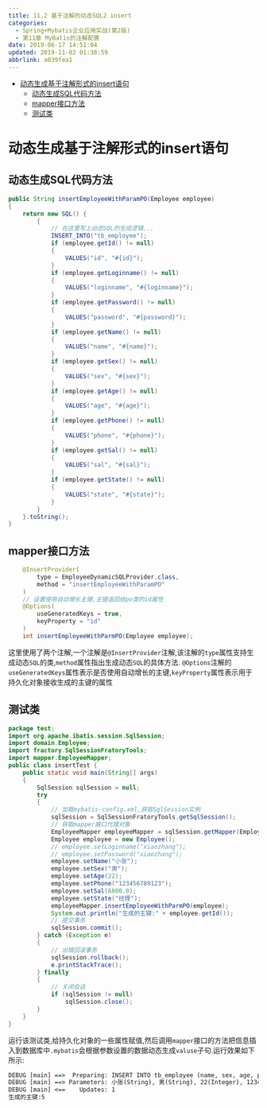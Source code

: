 ```yaml
---
title: 11.2 基于注解的动态SQL2 insert
categories: 
  - Spring+Mybatis企业应用实战(第2版)
  - 第11章 MyBatis的注解配置
date: 2019-06-17 14:51:04
updated: 2019-11-02 01:38:59
abbrlink: a039fea1
---
```

- [动态生成基于注解形式的insert语句](/ReadingNotes/a039fea1/#动态生成基于注解形式的insert语句)
    - [动态生成SQL代码方法](/ReadingNotes/a039fea1/#动态生成SQL代码方法)
    - [mapper接口方法](/ReadingNotes/a039fea1/#mapper接口方法)
    - [测试类](/ReadingNotes/a039fea1/#测试类)

<!--more-->
<script src="https://cdn.bootcss.com/jquery/3.4.0/jquery.slim.min.js"></script>
<script>$(document).ready(function () {$(".post-body > ul:nth-child(1)").hide();});</script>

<!--end-->
# 动态生成基于注解形式的insert语句 #
## 动态生成SQL代码方法 ##
```java
public String insertEmployeeWithParamPO(Employee employee)
{
    return new SQL() {
        {
            // 在这里写上动态SQL的生成逻辑...
            INSERT_INTO("tb_employee");
            if (employee.getId() != null)
            {
                VALUES("id", "#{id}");
            }
            if (employee.getLoginname() != null)
            {
                VALUES("loginname", "#{loginname}");
            }
            if (employee.getPassword() != null)
            {
                VALUES("password", "#{password}");
            }
            if (employee.getName() != null)
            {
                VALUES("name", "#{name}");
            }
            if (employee.getSex() != null)
            {
                VALUES("sex", "#{sex}");
            }
            if (employee.getAge() != null)
            {
                VALUES("age", "#{age}");
            }
            if (employee.getPhone() != null)
            {
                VALUES("phone", "#{phone}");
            }
            if (employee.getSal() != null)
            {
                VALUES("sal", "#{sal}");
            }
            if (employee.getState() != null)
            {
                VALUES("state", "#{state}");
            }
        }
    }.toString();
}
```
## mapper接口方法 ##
```java
    @InsertProvider(
        type = EmployeeDynamicSQLProvider.class,
        method = "insertEmployeeWithParamPO"
    )
    // 设置使用自动增长主键,主键返回给po类的id属性
    @Options(
        useGeneratedKeys = true,
        keyProperty = "id"
    )
    int insertEmployeeWithParmPO(Employee employee);
```
这里使用了两个注解,一个注解是`@InsertProvider`注解,该注解的`type`属性支持生成动态`SQL`的类,`method`属性指出生成动态`SQL`的具体方法.
`@Options`注解的`useGeneratedKeys`属性表示是否使用自动增长的主键,`keyProperty`属性表示用于持久化对象接收生成的主键的属性
## 测试类 ##
```java
package test;
import org.apache.ibatis.session.SqlSession;
import domain.Employee;
import fractory.SqlSessionFratoryTools;
import mapper.EmployeeMapper;
public class insertTest {
    public static void main(String[] args)
    {
        SqlSession sqlSession = null;
        try
        {
            // 加载mybatis-config.xml,获取SqlSession实例
            sqlSession = SqlSessionFratoryTools.getSqlSession();
            // 获取mapper接口代理对象
            EmployeeMapper employeeMapper = sqlSession.getMapper(EmployeeMapper.class);
            Employee employee = new Employee();
            // employee.setLoginname("xiaozhang");
            // employee.setPassword("xiaozhang");
            employee.setName("小张");
            employee.setSex("男");
            employee.setAge(22);
            employee.setPhone("123456789123");
            employee.setSal(6800.0);
            employee.setState("经理");
            employeeMapper.insertEmployeeWithParmPO(employee);
            System.out.println("生成的主键:" + employee.getId());
            // 提交事务
            sqlSession.commit();
        } catch (Exception e)
        {
            // 出错回滚事务
            sqlSession.rollback();
            e.printStackTrace();
        } finally
        {
            // 关闭会话
            if (sqlSession != null)
                sqlSession.close();
        }
    }
}
```
运行该测试类,给持久化对象的一些属性赋值,然后调用`mapper`接口的方法把信息插入到数据库中`.mybatis`会根据参数设置的数据动态生成`valuse`子句.运行效果如下所示:
```cmd
DEBUG [main] ==>  Preparing: INSERT INTO tb_employee (name, sex, age, phone, sal, state) VALUES (?, ?, ?, ?, ?, ?) 
DEBUG [main] ==> Parameters: 小张(String), 男(String), 22(Integer), 123456789123(String), 6800.0(Double), 经理(String)
DEBUG [main] <==    Updates: 1
生成的主键:5
```



